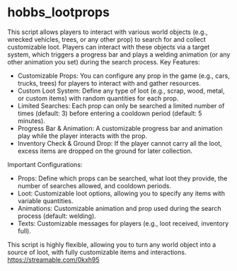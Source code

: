 # hobbs_lootprops
This script allows players to interact with various world objects (e.g., wrecked vehicles, trees, or any other prop) to search for and collect customizable loot. Players can interact with these objects via a target system, which triggers a progress bar and plays a welding animation (or any other animation you set) during the search process.
Key Features:
- Customizable Props: You can configure any prop in the game (e.g., cars, trucks, trees) for players to interact with and gather resources.
- Custom Loot System: Define any type of loot (e.g., scrap, wood, metal, or custom items) with random quantities for each prop.
- Limited Searches: Each prop can only be searched a limited number of times (default: 3) before entering a cooldown period (default: 5 minutes).
- Progress Bar & Animation: A customizable progress bar and animation play while the player interacts with the prop.
- Inventory Check & Ground Drop: If the player cannot carry all the loot, excess items are dropped on the ground for later collection.

Important Configurations:
- Props: Define which props can be searched, what loot they provide, the number of searches allowed, and cooldown periods.
- Loot: Customizable loot options, allowing you to specify any items with variable quantities.
- Animations: Customizable animation and prop used during the search process (default: welding).
- Texts: Customizable messages for players (e.g., loot received, inventory full).

This script is highly flexible, allowing you to turn any world object into a source of loot, with fully customizable items and interactions.
https://streamable.com/0kxh95
